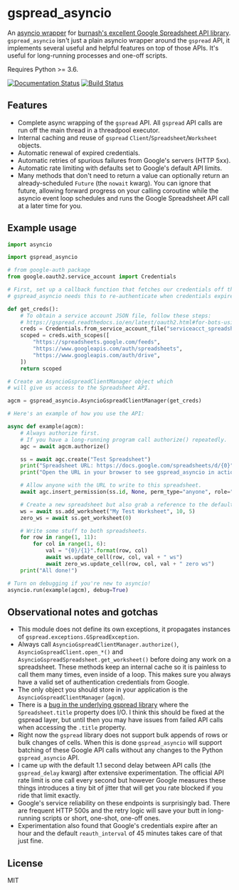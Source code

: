 # gspread_asyncio

An [asyncio wrapper](https://docs.python.org/3/library/asyncio.html) for [burnash's excellent Google Spreadsheet API library](https://github.com/burnash/gspread). `gspread_asyncio` isn't just a plain asyncio wrapper around the `gspread` API, it implements several useful and helpful features on top of those APIs. It's useful for long-running processes and one-off scripts.

Requires Python >= 3.6.

[![Documentation Status](https://readthedocs.org/projects/gspread-asyncio/badge/?version=latest)](https://gspread-asyncio.readthedocs.io/en/latest/?badge=latest) [![Build Status](https://travis-ci.org/dgilman/gspread_asyncio.svg?branch=master)](https://travis-ci.org/dgilman/gspread_asyncio)

## Features

* Complete async wrapping of the `gspread` API. All `gspread` API calls are run off the main thread in a threadpool executor.
* Internal caching and reuse of `gspread` `Client`/`Spreadsheet`/`Worksheet` objects.
* Automatic renewal of expired credentials.
* Automatic retries of spurious failures from Google's servers (HTTP 5xx).
* Automatic rate limiting with defaults set to Google's default API limits.
* Many methods that don't need to return a value can optionally return an already-scheduled `Future` (the `nowait` kwarg). You can ignore that future, allowing forward progress on your calling coroutine while the asyncio event loop schedules and runs the Google Spreadsheet API call at a later time for you.

## Example usage

```python
import asyncio

import gspread_asyncio

# from google-auth package
from google.oauth2.service_account import Credentials 

# First, set up a callback function that fetches our credentials off the disk.
# gspread_asyncio needs this to re-authenticate when credentials expire.

def get_creds():
    # To obtain a service account JSON file, follow these steps:
    # https://gspread.readthedocs.io/en/latest/oauth2.html#for-bots-using-service-account
    creds = Credentials.from_service_account_file("serviceacct_spreadsheet.json")
    scoped = creds.with_scopes([
        "https://spreadsheets.google.com/feeds",
        "https://www.googleapis.com/auth/spreadsheets",
        "https://www.googleapis.com/auth/drive",
    ])
    return scoped

# Create an AsyncioGspreadClientManager object which
# will give us access to the Spreadsheet API.

agcm = gspread_asyncio.AsyncioGspreadClientManager(get_creds)

# Here's an example of how you use the API:

async def example(agcm):
    # Always authorize first.
    # If you have a long-running program call authorize() repeatedly.
    agc = await agcm.authorize()

    ss = await agc.create("Test Spreadsheet")
    print("Spreadsheet URL: https://docs.google.com/spreadsheets/d/{0}".format(ss.id))
    print("Open the URL in your browser to see gspread_asyncio in action!")

    # Allow anyone with the URL to write to this spreadsheet.
    await agc.insert_permission(ss.id, None, perm_type="anyone", role="writer")

    # Create a new spreadsheet but also grab a reference to the default one.
    ws = await ss.add_worksheet("My Test Worksheet", 10, 5)
    zero_ws = await ss.get_worksheet(0)

    # Write some stuff to both spreadsheets.
    for row in range(1, 11):
        for col in range(1, 6):
            val = "{0}/{1}".format(row, col)
            await ws.update_cell(row, col, val + " ws")
            await zero_ws.update_cell(row, col, val + " zero ws")
    print("All done!")

# Turn on debugging if you're new to asyncio!
asyncio.run(example(agcm), debug=True)
```

## Observational notes and gotchas

* This module does not define its own exceptions, it propagates instances of `gspread.exceptions.GSpreadException`.
* Always call `AsyncioGspreadClientManager.authorize()`, `AsyncioGspreadClient.open_*()` and `AsyncioGspreadSpreadsheet.get_worksheet()` before doing any work on a spreadsheet. These methods keep an internal cache so it is painless to call them many times, even inside of a loop. This makes sure you always have a valid set of authentication credentials from Google.
* The only object you should store in your application is the `AsyncioGspreadClientManager` (`agcm`).
* There is a [bug in the underlying gspread library](https://github.com/burnash/gspread/issues/600) where the `Spreadsheet.title` property does I/O. I think this should be fixed at the gspread layer, but until then you may have issues from failed API calls when accessing the `.title` property.
* Right now the `gspread` library does not support bulk appends of rows or bulk changes of cells. When this is done `gspread_asyncio` will support batching of these Google API calls without any changes to the Python `gspread_asyncio` API.
* I came up with the default 1.1 second delay between API calls (the `gspread_delay` kwarg) after extensive experimentation. The official API rate limit is one call every second but however Google measures these things introduces a tiny bit of jitter that will get you rate blocked if you ride that limit exactly.
* Google's service reliability on these endpoints is surprisingly bad. There are frequent HTTP 500s and the retry logic will save your butt in long-running scripts or short, one-shot, one-off ones.
* Experimentation also found that Google's credentials expire after an hour and the default `reauth_interval` of 45 minutes takes care of that just fine.

## License

MIT
